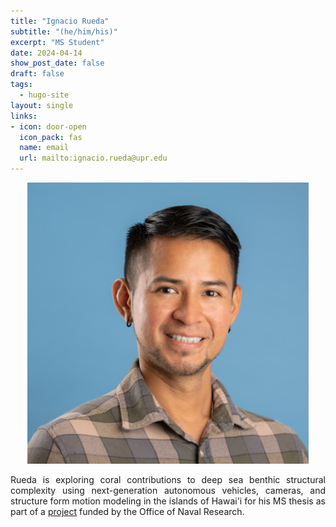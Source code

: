 ```yaml
---
title: "Ignacio Rueda"
subtitle: "(he/him/his)"
excerpt: "MS Student"
date: 2024-04-14
show_post_date: false
draft: false
tags:
  - hugo-site
layout: single
links:
- icon: door-open
  icon_pack: fas
  name: email
  url: mailto:ignacio.rueda@upr.edu
---
```


<div style="text-align: center;">
<img src="featured-hex.png" width="450"> 
</div>

<div style="text-align: justify;">

Rueda is exploring coral contributions to deep sea benthic structural complexity using next-generation autonomous vehicles, cameras, and structure form motion modeling in the islands of Hawai'i for his MS thesis as part of a [project](https://theberglab.com/projects/deepseastructures/) funded by the Office of Naval Research.

</div>

